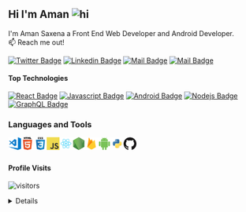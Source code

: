 ## Hi I'm Aman <img src="https://user-images.githubusercontent.com/1303154/88677602-1635ba80-d120-11ea-84d8-d263ba5fc3c0.gif" width="28px" alt="hi">

I'm Aman Saxena a Front End Web Developer and Android Developer.
<br />
:mailbox: Reach me out!


[![Twitter Badge](https://img.shields.io/badge/-@amansaxena001-1ca0f1?style=flat&labelColor=1ca0f1&logo=twitter&logoColor=white&link=https://twitter.com/amansaxena001)](https://twitter.com/amansaxena001) [![Linkedin Badge](https://img.shields.io/badge/-amansaxena1-0e76a8?style=flat&labelColor=0e76a8&logo=linkedin&logoColor=white)](https://www.linkedin.com/in/aman-saxena-7307751a9/) [![Mail Badge](https://img.shields.io/badge/@a.man.saxena-e84393?style=flat&labelColor=e84393&logo=instagram&logoColor=white)](https://www.instagram.com/a.man.saxena/) [![Mail Badge](https://img.shields.io/badge/-amansaxena-c0392b?style=flat&labelColor=c0392b&logo=gmail&logoColor=white)](mailto:saxenaaman202001@gmail.com)


#### Top Technologies

<!-- TODO: Make technologies links takes you to repositories -->

[![React Badge](https://img.shields.io/badge/-React-61DBFB?style=for-the-badge&labelColor=black&logo=react&logoColor=61DBFB)](#) [![Javascript Badge](https://img.shields.io/badge/-Javascript-F0DB4F?style=for-the-badge&labelColor=black&logo=javascript&logoColor=F0DB4F)](#) [![Android Badge](https://img.shields.io/badge/-Android-3C873A?style=for-the-badge&labelColor=black&logo=android&logoColor=3C873A)](#) [![Nodejs Badge](https://img.shields.io/badge/-Nodejs-007acc?style=for-the-badge&labelColor=black&logo=node.js&logoColor=007acc)](#)  [![GraphQL Badge](https://img.shields.io/badge/-GraphQl-e535ab?style=for-the-badge&labelColor=black&logo=node.js&logoColor=e535ab)](#)

### Languages and Tools

<img align="left" alt="Visual Studio Code" width="26px" src="https://raw.githubusercontent.com/github/explore/80688e429a7d4ef2fca1e82350fe8e3517d3494d/topics/visual-studio-code/visual-studio-code.png" />
<img align="left" alt="HTML" width="26px" src="https://raw.githubusercontent.com/github/explore/80688e429a7d4ef2fca1e82350fe8e3517d3494d/topics/html/html.png" />
<img align="left" alt="CSS" width="26px" src="https://raw.githubusercontent.com/github/explore/80688e429a7d4ef2fca1e82350fe8e3517d3494d/topics/css/css.png" />
<img align="left" alt="JavaScript" width="26px" src="https://raw.githubusercontent.com/github/explore/80688e429a7d4ef2fca1e82350fe8e3517d3494d/topics/javascript/javascript.png" />
<img align="left" alt="React" width="26px" src="https://raw.githubusercontent.com/github/explore/80688e429a7d4ef2fca1e82350fe8e3517d3494d/topics/react/react.png" />
<img align="left" alt="Node.js" width="26px" src="https://raw.githubusercontent.com/github/explore/80688e429a7d4ef2fca1e82350fe8e3517d3494d/topics/nodejs/nodejs.png" />
<img align="left" alt="Firebase" width="26px" src="https://raw.githubusercontent.com/github/explore/78df643247d429f6cc873026c0622819ad797942/topics/firebase/firebase.png" />
<img align="left" alt="Android" width="26px" src="https://raw.githubusercontent.com/github/explore/80688e429a7d4ef2fca1e82350fe8e3517d3494d/topics/android/android.png" />
<img align="left" alt="python" width="26px" src="https://raw.githubusercontent.com/github/explore/80688e429a7d4ef2fca1e82350fe8e3517d3494d/topics/python/python.png" />
<img align="left" alt="GitHub" width="26px" src="https://raw.githubusercontent.com/github/explore/78df643247d429f6cc873026c0622819ad797942/topics/github/github.png" />

<br />
<br />


#### Profile Visits 

![visitors](https://visitor-badge.glitch.me/badge?page_id=amansaxena1.amansaxena1)

<details>
<br >


#### Github Stats

![Aman's github stats](https://github-readme-stats.vercel.app/api?username=amansaxena1&count_private=true&theme=tokyonight&hide=contribs,prs)

</details>
